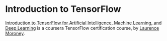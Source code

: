 # Introduction to TensorFlow

[Introduction to TensorFlow for Artificial Intelligence, Machine Learning, and Deep Learning](https://www.coursera.org/learn/introduction-tensorflow) is a coursera TensorFlow certification course, by [Laurence Moroney](https://www.linkedin.com/in/laurence-moroney/).
